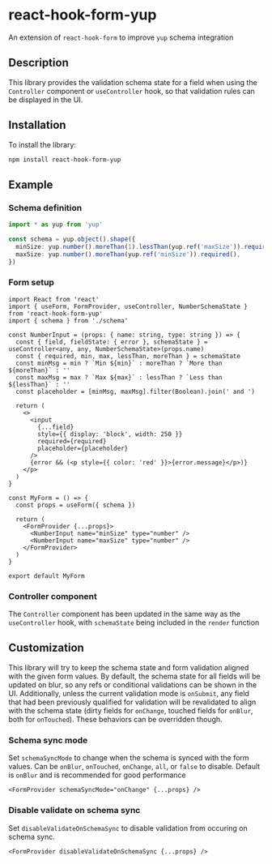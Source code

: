 # react-hook-form-yup

An extension of `react-hook-form` to improve `yup` schema integration

## Description

This library provides the validation schema state for a field when using the `Controller` component or `useController` hook, so that validation rules can be displayed in the UI.

## Installation

To install the library:

```bash
npm install react-hook-form-yup
```

## Example

### Schema definition

```typescript
import * as yup from 'yup'

const schema = yup.object().shape({
  minSize: yup.number().moreThan(1).lessThan(yup.ref('maxSize')).required(),
  maxSize: yup.number().moreThan(yup.ref('minSize')).required(),
})
```

### Form setup

```tsx
import React from 'react'
import { useForm, FormProvider, useController, NumberSchemaState } from 'react-hook-form-yup'
import { schema } from './schema'

const NumberInput = (props: { name: string, type: string }) => {
  const { field, fieldState: { error }, schemaState } = useController<any, any, NumberSchemaState>(props.name)
  const { required, min, max, lessThan, moreThan } = schemaState
  const minMsg = min ? `Min ${min}` : moreThan ? `More than ${moreThan}` : ''
  const maxMsg = max ? `Max ${max}` : lessThan ? `Less than ${lessThan}` : ''
  const placeholder = [minMsg, maxMsg].filter(Boolean).join(' and ')

  return (
    <>
      <input
        {...field}
        style={{ display: 'block', width: 250 }}
        required={required}
        placeholder={placeholder}
      />
      {error && (<p style={{ color: 'red' }}>{error.message}</p>)}
    </p>
  )
}

const MyForm = () => {
  const props = useForm({ schema })

  return (
    <FormProvider {...props}>
      <NumberInput name="minSize" type="number" />
      <NumberInput name="maxSize" type="number" />
    </FormProvider>
  )
}

export default MyForm
```

### Controller component

The `Controller` component has been updated in the same way as the `useController` hook, with `schemaState` being included in the `render` function

## Customization

This library will try to keep the schema state and form validation aligned with the given form values. By default, the schema state for all fields will be updated on blur, so any refs or conditional validations can be shown in the UI. Additionally, unless the current validation mode is `onSubmit`, any field that had been previously qualified for validation will be revalidated to align with the schema state (dirty fields for `onChange`, touched fields for `onBlur`, both for `onTouched`). These behaviors can be overridden though.

### Schema sync mode

Set `schemaSyncMode` to change when the schema is synced with the form values. Can be `onBlur`, `onTouched`, `onChange`, `all`, or `false` to disable. Default is `onBlur` and is recommended for good performance

```tsx
<FormProvider schemaSyncMode="onChange" {...props} />
```

### Disable validate on schema sync

Set `disableValidateOnSchemaSync` to disable validation from occuring on schema sync.

```tsx
<FormProvider disableValidateOnSchemaSync {...props} />
```
